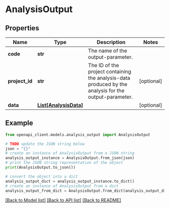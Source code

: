 # AnalysisOutput


## Properties

Name | Type | Description | Notes
------------ | ------------- | ------------- | -------------
**code** | **str** | The name of the output-parameter. | 
**project_id** | **str** | The ID of the project containing the analysis-data produced by the analysis for the output-parameter. | [optional] 
**data** | [**List[AnalysisData]**](AnalysisData.md) |  | [optional] 

## Example

```python
from openapi_client.models.analysis_output import AnalysisOutput

# TODO update the JSON string below
json = "{}"
# create an instance of AnalysisOutput from a JSON string
analysis_output_instance = AnalysisOutput.from_json(json)
# print the JSON string representation of the object
print(AnalysisOutput.to_json())

# convert the object into a dict
analysis_output_dict = analysis_output_instance.to_dict()
# create an instance of AnalysisOutput from a dict
analysis_output_from_dict = AnalysisOutput.from_dict(analysis_output_dict)
```
[[Back to Model list]](../README.md#documentation-for-models) [[Back to API list]](../README.md#documentation-for-api-endpoints) [[Back to README]](../README.md)


